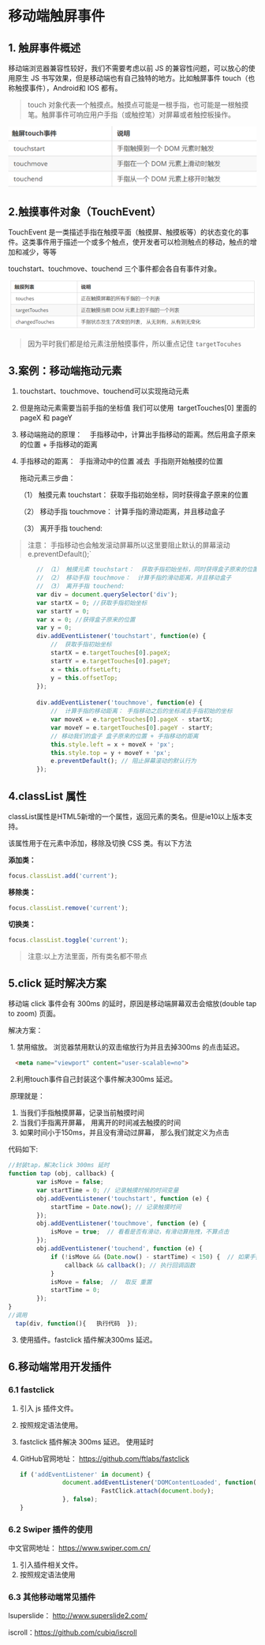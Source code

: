# 移动端触屏事件

## 1. 触屏事件概述 

移动端浏览器兼容性较好，我们不需要考虑以前 JS 的兼容性问题，可以放心的使用原生 JS 书写效果，但是移动端也有自己独特的地方。比如触屏事件 touch（也称触摸事件），Android和 IOS 都有。

>touch 对象代表一个触摸点。触摸点可能是一根手指，也可能是一根触摸笔。触屏事件可响应用户手指（或触控笔）对屏幕或者触控板操作。 

![](./images/touch.png)

## 2.触摸事件对象（TouchEvent）  

TouchEvent 是一类描述手指在触摸平面（触摸屏、触摸板等）的状态变化的事件。这类事件用于描述一个或多个触点，使开发者可以检测触点的移动，触点的增加和减少，等等

touchstart、touchmove、touchend 三个事件都会各自有事件对象。

![](./images/touch2.png)

>因为平时我们都是给元素注册触摸事件，所以重点记住 `targetTocuhes`  

## 3.案例：移动端拖动元素

1. touchstart、touchmove、touchend可以实现拖动元素

2. 但是拖动元素需要当前手指的坐标值 我们可以使用  targetTouches[0] 里面的pageX 和 pageY 

3. 移动端拖动的原理：    手指移动中，计算出手指移动的距离。然后用盒子原来的位置 + 手指移动的距离

4. 手指移动的距离：  手指滑动中的位置 减去  手指刚开始触摸的位置

   拖动元素三步曲：

   （1） 触摸元素 touchstart： 获取手指初始坐标，同时获得盒子原来的位置

   （2） 移动手指 touchmove： 计算手指的滑动距离，并且移动盒子

   （3） 离开手指 touchend:

>注意： 手指移动也会触发滚动屏幕所以这里要阻止默认的屏幕滚动 e.preventDefault();`


```js
        // （1） 触摸元素 touchstart：  获取手指初始坐标，同时获得盒子原来的位置
        // （2） 移动手指 touchmove：  计算手指的滑动距离，并且移动盒子
        // （3） 离开手指 touchend:
        var div = document.querySelector('div');
        var startX = 0; //获取手指初始坐标
        var startY = 0;
        var x = 0; //获得盒子原来的位置
        var y = 0;
        div.addEventListener('touchstart', function(e) {
            //  获取手指初始坐标
            startX = e.targetTouches[0].pageX;
            startY = e.targetTouches[0].pageY;
            x = this.offsetLeft;
            y = this.offsetTop;
        });

        div.addEventListener('touchmove', function(e) {
            //  计算手指的移动距离： 手指移动之后的坐标减去手指初始的坐标
            var moveX = e.targetTouches[0].pageX - startX;
            var moveY = e.targetTouches[0].pageY - startY;
            // 移动我们的盒子 盒子原来的位置 + 手指移动的距离
            this.style.left = x + moveX + 'px';
            this.style.top = y + moveY + 'px';
            e.preventDefault(); // 阻止屏幕滚动的默认行为
        });
```


## 4.classList 属性

classList属性是HTML5新增的一个属性，返回元素的类名。但是ie10以上版本支持。

该属性用于在元素中添加，移除及切换 CSS 类。有以下方法

**添加类：**
```javascript
focus.classList.add('current');
```

**移除类：**
```javascript
focus.classList.remove('current');
```

**切换类：**
```javascript
focus.classList.toggle('current');
```

>注意:以上方法里面，所有类名都不带点  


## 5.click 延时解决方案

移动端 click 事件会有 300ms 的延时，原因是移动端屏幕双击会缩放(double tap to zoom) 页面。

解决方案：

​	1. 禁用缩放。 浏览器禁用默认的双击缩放行为并且去掉300ms 的点击延迟。

```html
  <meta name="viewport" content="user-scalable=no">
```

​	2.利用touch事件自己封装这个事件解决300ms 延迟。 

​	原理就是：

1.  当我们手指触摸屏幕，记录当前触摸时间
2.  当我们手指离开屏幕， 用离开的时间减去触摸的时间
3.  如果时间小于150ms，并且没有滑动过屏幕， 那么我们就定义为点击

代码如下:

```javascript
//封装tap，解决click 300ms 延时
function tap (obj, callback) {
        var isMove = false;
        var startTime = 0; // 记录触摸时候的时间变量
        obj.addEventListener('touchstart', function (e) {
            startTime = Date.now(); // 记录触摸时间
        });
        obj.addEventListener('touchmove', function (e) {
            isMove = true;  // 看看是否有滑动，有滑动算拖拽，不算点击
        });
        obj.addEventListener('touchend', function (e) {
            if (!isMove && (Date.now() - startTime) < 150) {  // 如果手指触摸和离开时间小于150ms 算点击
                callback && callback(); // 执行回调函数
            }
            isMove = false;  //  取反 重置
            startTime = 0;
        });
}
//调用  
  tap(div, function(){   执行代码  });

```

3. 使用插件。fastclick 插件解决300ms 延迟。   


## 6.移动端常用开发插件

### 6.1 fastclick

1.  引入 js 插件文件。

2.  按照规定语法使用。

3.  fastclick 插件解决 300ms 延迟。 使用延时

4.  GitHub官网地址： <https://github.com/ftlabs/fastclick>

    ```javascript
    if ('addEventListener' in document) {
                document.addEventListener('DOMContentLoaded', function() {
                           FastClick.attach(document.body);
                }, false);
    }
    ```

### 6.2 Swiper 插件的使用

中文官网地址： <https://www.swiper.com.cn/> 

1.  引入插件相关文件。
2.  按照规定语法使用

### 6.3 其他移动端常见插件

lsuperslide： <http://www.superslide2.com/>

iscroll：<https://github.com/cubiq/iscroll>

